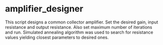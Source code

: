 # amplifier_designer

This script designs a common collector amplifier. Set the desired gain, input resistance and output resistance. 
Also set maximum number of iterations and run. Simulated annealing algorithm was used to search for resistance values
yielding closest parameters to desired ones.
